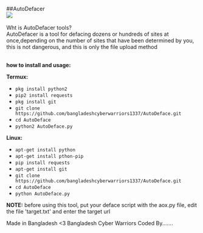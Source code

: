 ##AutoDefacer
<br>
<img src="https://img.shields.io/badge/MADE%20IN%20-Bangladesh-orange?colorA=%23ff0000&colorB=%23017e40&style=for-the-badge">
<br>
<br>
Wht is AutoDefacer tools?
<br>
AutoDefacer is a tool for defacing dozens or hundreds of sites at once,depending on the number
of sites that have been determined by you, this is not dangerous, and this is only the file upload method<br><br>


**how to install and usage:**

**Termux:**
* `pkg install python2`
* `pip2 install requests`
* `pkg install git`
* `git clone https://github.com/bangladeshcyberwarriors1337/AutoDeface.git`
* `cd AutoDeface`
* `python2 AutoDeface.py`

**Linux:**
* `apt-get install python`
* `apt-get install pthon-pip`
* `pip install requests`
* `apt-get install git`
* `git clone https://github.com/bangladeshcyberwarriors1337/AutoDeface.git`
* `cd AutoDeface`
* `python AutoDeface.py`

**NOTE:** before using this tool, put your deface script with the aox.py file, edit the file 'target.txt' and enter the target url


Made in Bangladesh <3
Bangladesh Cyber Warriors
Coded By....... 
